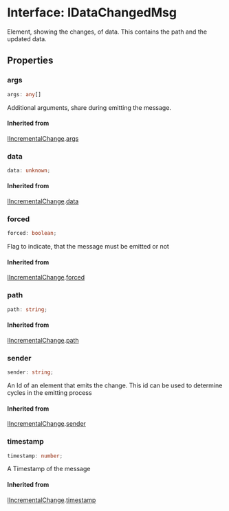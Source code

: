 # Interface: IDataChangedMsg

Element, showing the changes, of data. This contains the path and the updated data.

## Properties

### args

```ts
args: any[]
```

Additional arguments, share during emitting the message.

#### Inherited from

[IIncrementalChange](interface.IIncrementalChange.md).[args](interface.IIncrementalChange.md#args)

### data

```ts
data: unknown;
```

#### Inherited from

[IIncrementalChange](interface.IIncrementalChange.md).[data](interface.IIncrementalChange.md#data)

### forced

```ts
forced: boolean;
```

Flag to indicate, that the message must be emitted or not

#### Inherited from

[IIncrementalChange](interface.IIncrementalChange.md).[forced](interface.IIncrementalChange.md#forced)

### path

```ts
path: string;
```

#### Inherited from

[IIncrementalChange](interface.IIncrementalChange.md).[path](interface.IIncrementalChange.md#path)

### sender

```ts
sender: string;
```

An Id of an element that emits the change. This
id can be used to determine cycles in the emitting process

#### Inherited from

[IIncrementalChange](interface.IIncrementalChange.md).[sender](interface.IIncrementalChange.md#sender)

### timestamp

```ts
timestamp: number;
```

A Timestamp of the message

#### Inherited from

[IIncrementalChange](interface.IIncrementalChange.md).[timestamp](interface.IIncrementalChange.md#timestamp)
